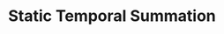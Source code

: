 ---
title: Static Temporal Summation
description: Instructions on how to install LabBench
weight: 20
---